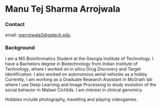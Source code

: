 # Manu Tej Sharma Arrojwala

### Contact

email: marrojwala3@gatech.edu

### Background

I am a MS Bioinformatics Student at the Georgia Institute of Technology. I have a Bachelors degree in Biotechnology from Indian Institute of Technology, where I worked on in silico Drug Discovery and Target identification. I also worked on autonomous aerial vehicles as a hobby. Currently, I am working as a Graduate Research Assistant in McGrath lab where I use Deep Learning and Image Processing to study evolution of the social behavior in Malawi Cichlids. I am interest in clinical genomics.

Hobbies include photography, travelling and playing videogames. 
